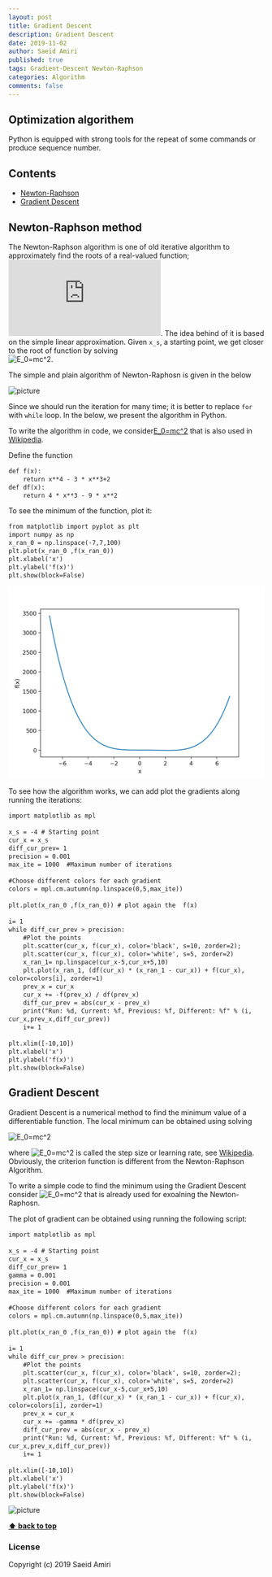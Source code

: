 ```yaml
---
layout: post
title: Gradient Descent
description: Gradient Descent
date: 2019-11-02
author: Saeid Amiri
published: true
tags: Gradient-Descent Newton-Raphson
categories: Algorithm
comments: false
---
```


## Optimization algorithem
Python is equipped with strong tools for the repeat of some commands or produce sequence number.  

## Contents
- [Newton-Raphson](#newton-raphson)
- [Gradient Descent](#gradient-descent)


## Newton-Raphson method
The Newton-Raphson algorithm is one of old iterative algorithm to approximately find the roots of a real-valued function;
![E_0=mc^2](https://latex.codecogs.com/svg.latex?f(x)=0).
The idea behind of it is based on the simple linear approximation.
Given `x_s`, a starting point, we get closer to the root of function by solving  
![E_0=mc^2](https://latex.codecogs.com/svg.latex?x_{n+1}=x_n-%20\frac{f(x_n)}{\partial%20f(x_{n})}).

The simple and plain algorithm of Newton-Raphosn is given in the below

![picture](/Volumes/F/for_my_website/pythonseum/public/image/Figure-2019-11-05-newton-raphson-algorithm.png)  

Since we should run the iteration for many time; it is better to replace `for` with `while` loop. In the below, we present the algorithm in Python. 

To write the algorithm in code, we consider[E_0=mc^2](https://latex.codecogs.com/svg.latex?f(x)=x^4-3x^2+2) that is also used in [Wikipedia](https://en.wikipedia.org/wiki/Gradient_descent).


Define the function
```
def f(x):
    return x**4 - 3 * x**3+2
def df(x):
    return 4 * x**3 - 9 * x**2
```

To see the minimum of the function, plot it: 

```
from matplotlib import pyplot as plt
import numpy as np 
x_ran_0 = np.linspace(-7,7,100) 
plt.plot(x_ran_0 ,f(x_ran_0))
plt.xlabel('x')
plt.ylabel('f(x)')
plt.show(block=False)
```

![picture](https://github.com/saeidamiri1/pythonseum/blob/master/public/image/Figure-2019-11-05-gradient-descent-1.png)  


To see how the algorithm works, we can add plot the gradients along running the iterations:

```
import matplotlib as mpl

x_s = -4 # Starting point
cur_x = x_s
diff_cur_prev= 1
precision = 0.001
max_ite = 1000  #Maximum number of iterations

#Choose different colors for each gradient
colors = mpl.cm.autumn(np.linspace(0,5,max_ite)) 

plt.plot(x_ran_0 ,f(x_ran_0)) # plot again the  f(x)

i= 1
while diff_cur_prev > precision:
    #Plot the points 
    plt.scatter(cur_x, f(cur_x), color='black', s=10, zorder=2);
    plt.scatter(cur_x, f(cur_x), color='white', s=5, zorder=2)  
    x_ran_1= np.linspace(cur_x-5,cur_x+5,10)
    plt.plot(x_ran_1, (df(cur_x) * (x_ran_1 - cur_x)) + f(cur_x), color=colors[i], zorder=1)
    prev_x = cur_x
    cur_x += -f(prev_x) / df(prev_x)
    diff_cur_prev = abs(cur_x - prev_x)
    print("Run: %d, Current: %f, Previous: %f, Different: %f" % (i, cur_x,prev_x,diff_cur_prev))
    i+= 1

plt.xlim([-10,10])
plt.xlabel('x')
plt.ylabel('f(x)')
plt.show(block=False)
```

## Gradient Descent
Gradient Descent is a numerical method to find the minimum value of a differentiable function.  The local minimum can be obtained using solving 

![E_0=mc^2](https://latex.codecogs.com/svg.latex?x_{n+1}=x_n-\gamma%20\frac{\partial%20f}{\partial%20x_{n}})

where ![E_0=mc^2](https://latex.codecogs.com/svg.latex?\gamma) is called the step size or learning rate, see [Wikipedia](https://en.wikipedia.org/wiki/Gradient_descent).  Obviously, the criterion function is different from the Newton-Raphson Algorithm. 

To write a simple code to find the minimum using the Gradient Descent consider ![E_0=mc^2](https://latex.codecogs.com/svg.latex?f(x)=x^4-3x^2+2) that is already used for exoalning the Newton-Raphosn. 


The plot of gradient can be obtained using running the following script:
```
import matplotlib as mpl

x_s = -4 # Starting point
cur_x = x_s
diff_cur_prev= 1
gamma = 0.001 
precision = 0.001
max_ite = 1000  #Maximum number of iterations

#Choose different colors for each gradient
colors = mpl.cm.autumn(np.linspace(0,5,max_ite)) 

plt.plot(x_ran_0 ,f(x_ran_0)) # plot again the  f(x)

i= 1
while diff_cur_prev > precision:
    #Plot the points 
    plt.scatter(cur_x, f(cur_x), color='black', s=10, zorder=2);
    plt.scatter(cur_x, f(cur_x), color='white', s=5, zorder=2)  
    x_ran_1= np.linspace(cur_x-5,cur_x+5,10)
    plt.plot(x_ran_1, (df(cur_x) * (x_ran_1 - cur_x)) + f(cur_x), color=colors[i], zorder=1)
    prev_x = cur_x
    cur_x += -gamma * df(prev_x)
    diff_cur_prev = abs(cur_x - prev_x)
    print("Run: %d, Current: %f, Previous: %f, Different: %f" % (i, cur_x,prev_x,diff_cur_prev))
    i+= 1

plt.xlim([-10,10])
plt.xlabel('x')
plt.ylabel('f(x)')
plt.show(block=False)
```

![picture](/Volumes/F/for_my_website/pythonseum/public/image/Figure-2019-11-05-gradient-descent-2.png) 


**[⬆ back to top](#contents)**
### License
Copyright (c) 2019 Saeid Amiri
